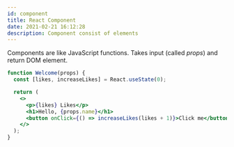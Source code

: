 ```yaml
---
id: component
title: React Component
date: 2021-02-21 16:12:28
description: Component consist of elements
---
```


Components are like JavaScript functions. Takes input (called _props_) and return DOM element.

```jsx live
function Welcome(props) {
  const [likes, increaseLikes] = React.useState(0);

  return (
    <>
      <p>{likes} Likes</p>
      <h1>Hello, {props.name}</h1>
      <button onClick={() => increaseLikes(likes + 1)}>Click me</button>
    </>
  );
}
```
